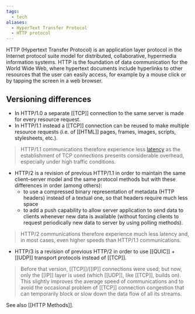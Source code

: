 ```yaml
---
tags:
  - tech
aliases:
  - HyperText Transfer Protocol
  - HTTP protocol
---
```

HTTP (Hypertext Transfer Protocol) is an application layer protocol in the Internet protocol suite model for distributed, collaborative, hypermedia information systems.
HTTP is the foundation of data communication for the World Wide Web, where hypertext documents include hyperlinks to other resources that the user can easily access, for example by a mouse click or by tapping the screen in a web browser.

## Versioning differences
-  In HTTP/1.0 a separate [[TCP]] connection to the same server is made for every resource request.
- In HTTP/1.1 instead a [[TCP]] connection can be reused to make multiple resource requests (i.e. of [[HTML]] pages, frames, images, scripts, stylesheets, etc.).
> HTTP/1.1 communications therefore experience less [latency](https://en.wikipedia.org/wiki/Network_latency "Network latency") as the establishment of TCP connections presents considerable overhead, especially under high traffic conditions.
- HTTP/2 is a revision of previous HTTP/1.1 in order to maintain the same client–server model and the same protocol methods but with these differences in order (among others):
	- to use a compressed binary representation of metadata (HTTP headers) instead of a textual one, so that headers require much less space
	- to add a push capability to allow server application to send data to clients whenever new data is available (without forcing clients to request periodically new data to server by using polling methods).
> HTTP/2 communications therefore experience much less latency and, in most cases, even higher speeds than HTTP/1.1 communications.
- HTTP/3 is a revision of previous HTTP/2 in order to use [[QUIC]] + [[UDP]] transport protocols instead of [[TCP]].
> Before that version, [[TCP]]/[[IP]] connections were used; but now, only the [[IP]] layer is used (which [[UDP]], like [[TCP]], builds on). This slightly improves the average speed of communications and to avoid the occasional problem of [[TCP]] connection congestion that can temporarily block or slow down the data flow of all its streams.

See also [[HTTP Methods]].